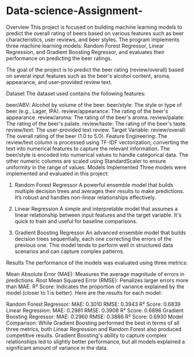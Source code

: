 # Data-science-Assignment-
Overview
This project is focused on building machine learning models to predict the overall rating of beers based on various features such as beer characteristics, user reviews, and beer styles. The program implements three machine learning models: Random Forest Regressor, Linear Regression, and Gradient Boosting Regressor, and evaluates their performance on predicting the beer ratings.

The goal of the project is to predict the beer rating (review/overall) based on several input features such as the beer's alcohol content, aroma, appearance, and user-provided review text.

Dataset
The dataset used contains the following features:

beer/ABV: Alcohol by volume of the beer.
beer/style: The style or type of beer (e.g., Lager, IPA).
review/appearance: The rating of the beer's appearance.
review/aroma: The rating of the beer's aroma.
review/palate: The rating of the beer's palate.
review/taste: The rating of the beer's taste.
review/text: The user-provided text review.
Target Variable:
review/overall: The overall rating of the beer (1.0 to 5.0).
Feature Engineering:
The review/text column is processed using TF-IDF vectorization, converting the text into numerical features to capture the relevant information.
The beer/style is encoded into numerical values to handle categorical data.
The other numeric columns are scaled using StandardScaler to ensure uniformity in the range of values.
Models Implemented
Three models were implemented and evaluated in this project:

1. Random Forest Regressor
A powerful ensemble model that builds multiple decision trees and averages their results to make predictions. It’s robust and handles non-linear relationships effectively.

2. Linear Regression
A simple and interpretable model that assumes a linear relationship between input features and the target variable. It's quick to train and useful for baseline comparisons.

3. Gradient Boosting Regressor
An advanced ensemble model that builds decision trees sequentially, each one correcting the errors of the previous one. This model tends to perform well in structured data scenarios and can capture complex patterns.

Results
The performance of the models was evaluated using three metrics:

Mean Absolute Error (MAE): Measures the average magnitude of errors in predictions.
Root Mean Squared Error (RMSE): Penalizes larger errors more than MAE.
R² Score: Indicates the proportion of variance explained by the model (closer to 1 is better).
Here are the results for each model:

Random Forest Regressor:
MAE: 0.3010
RMSE: 0.3943
R² Score: 0.6839
Linear Regression:
MAE: 0.2981
RMSE: 0.3908
R² Score: 0.6896
Gradient Boosting Regressor:
MAE: 0.2960
RMSE: 0.3886
R² Score: 0.6930
Model Comparison:
While Gradient Boosting performed the best in terms of all three metrics, both Linear Regression and Random Forest also produced competitive results. Gradient Boosting's ability to capture complex relationships led to slightly better performance, but all models explained a significant amount of variance in the data.
